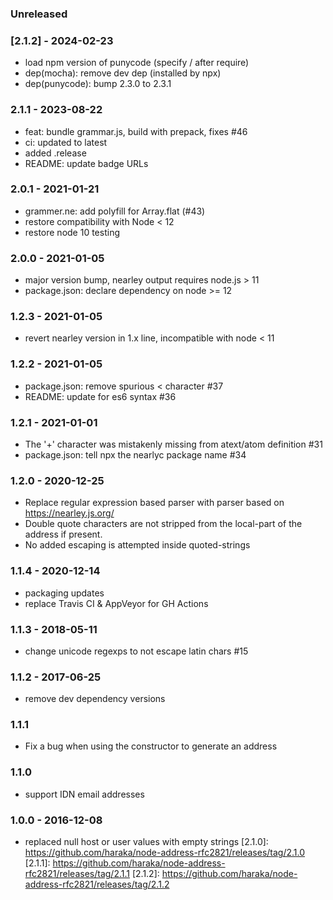 
### Unreleased


### [2.1.2] - 2024-02-23

- load npm version of punycode (specify / after require)
- dep(mocha): remove dev dep (installed by npx)
- dep(punycode): bump 2.3.0 to 2.3.1


### 2.1.1 - 2023-08-22

- feat: bundle grammar.js, build with prepack, fixes #46
- ci: updated to latest
- added .release
- README: update badge URLs


### 2.0.1 - 2021-01-21

- grammer.ne: add polyfill for Array.flat (#43)
- restore compatibility with Node < 12
- restore node 10 testing


### 2.0.0 - 2021-01-05

- major version bump, nearley output requires node.js > 11
- package.json: declare dependency on node >= 12


### 1.2.3 - 2021-01-05

- revert nearley version in 1.x line, incompatible with node < 11


### 1.2.2 - 2021-01-05

- package.json: remove spurious < character #37
- README: update for es6 syntax #36


### 1.2.1 - 2021-01-01

- The '+' character was mistakenly missing from atext/atom definition #31
- package.json: tell npx the nearlyc package name #34


### 1.2.0 - 2020-12-25

- Replace regular expression based parser with parser based on <https://nearley.js.org/>
- Double quote characters are not stripped from the local-part of the address if present.
- No added escaping is attempted inside quoted-strings


### 1.1.4 - 2020-12-14

- packaging updates
- replace Travis CI & AppVeyor for GH Actions


### 1.1.3 - 2018-05-11

- change unicode regexps to not escape latin chars #15


### 1.1.2 - 2017-06-25

- remove dev dependency versions


### 1.1.1

- Fix a bug when using the constructor to generate an address


### 1.1.0

- support IDN email addresses


### 1.0.0 - 2016-12-08

- replaced null host or user values with empty strings
[2.1.0]: https://github.com/haraka/node-address-rfc2821/releases/tag/2.1.0
[2.1.1]: https://github.com/haraka/node-address-rfc2821/releases/tag/2.1.1
[2.1.2]: https://github.com/haraka/node-address-rfc2821/releases/tag/2.1.2
